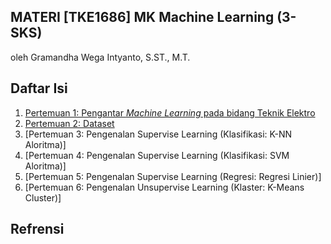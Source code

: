 **MATERI**
**[TKE1686] MK Machine Learning (3-SKS)**
-----

oleh Gramandha Wega Intyanto, S.ST., M.T.


Daftar Isi
-----

1. [Pertemuan 1: Pengantar *Machine Learning* pada bidang Teknik Elektro](https://github.com/gramandha/TKE1686-Machine-Learning/blob/main/P1_Pengantar%20ML.md)
2. [Pertemuan 2: Dataset](https://github.com/gramandha/TKE1686-Machine-Learning/blob/main/Pertemuan%202/P2_Pemrosesan_VS_Dataset.ipynb)
3. [Pertemuan 3: Pengenalan Supervise Learning (Klasifikasi: K-NN Aloritma)]
4. [Pertemuan 4: Pengenalan Supervise Learning (Klasifikasi: SVM Aloritma)]
5. [Pertemuan 5: Pengenalan Supervise Learning (Regresi: Regresi Linier)]
6. [Pertemuan 6: Pengenalan Unsupervise Learning (Klaster: K-Means Cluster)]


Refrensi
-----
